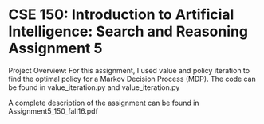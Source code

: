 # CSE 150: Introduction to Artificial Intelligence: Search and Reasoning Assignment 5

Project Overview: For this assignment, I used value and policy iteration to find the optimal policy for a Markov Decision Process (MDP). The code can be found in value_iteration.py and value_iteration.py

A complete description of the assignment can be found in Assignment5_150_fall16.pdf
